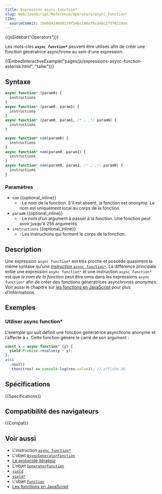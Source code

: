```yaml
---
title: Expression async function*
slug: Web/JavaScript/Reference/Operators/async_function*
l10n:
  sourceCommit: 1be604140d8179f54bc180af6cd4bc27576219de
---
```


{{jsSidebar("Operators")}}

Les mots-clés **`async function*`** peuvent être utilisés afin de créer une fonction génératrice asynchrone au sein d'une expression.

{{EmbedInteractiveExample("pages/js/expressions-async-function-asterisk.html", "taller")}}

## Syntaxe

```js
async function* (param0) {
  instructions
}
async function* (param0, param1) {
  instructions
}
async function* (param0, param1, /* … ,*/ paramN) {
  instructions
}

async function* nom(param0) {
  instructions
}
async function* nom(param0, param1) {
  instructions
}
async function* nom(param0, param1, /* … ,*/ paramN) {
  instructions
}
```

### Paramètres

- `nom` {{optional_inline}}
  - : Le nom de la fonction. S'il est absent, la fonction est _anonyme_. Le nom est uniquement local au corps de la fonction.
- `paramN` {{optional_inline}}
  - : Le nom d'un argument à passer à la fonction. Une fonction peut avoir jusqu'à 255 arguments.
- `instructions` {{optional_inline}}
  - : Les instructions qui forment le corps de la fonction.

## Description

Une expression `async function*` est très proche et possède quasiment la même syntaxe qu'une [instruction `async function*`](/fr/docs/Web/JavaScript/Reference/Statements/async_function*). La différence principale entre une expression `async function*` et une instruction `async function*` est que _le nom de la fonction_ peut être omis dans les expressions `async function*` afin de créer des fonctions génératrices asynchrones _anonymes_. Voir aussi le chapitre sur [les fonctions en JavaScript](/fr/docs/Web/JavaScript/Reference/Functions) pour plus d'informations.

## Exemples

### Utiliser async function\*

L'exemple qui suit définit une fonction génératrice asynchrone anonyme et l'affecte à `x`. Cette fonction génère le carré de son argument&nbsp;:

```js
const x = async function* (y) {
  yield Promise.resolve(y * y);
};
x(6)
  .next()
  .then((res) => console.log(res.value)); // affiche 36
```

## Spécifications

{{Specifications}}

## Compatibilité des navigateurs

{{Compat}}

## Voir aussi

- L'instruction [`async function*`](/fr/docs/Web/JavaScript/Reference/Statements/async_function*)
- L'objet [`AsyncGeneratorFunction`](/fr/docs/Web/JavaScript/Reference/Global_Objects/AsyncGeneratorFunction)
- [Le protocole itérateur](/fr/docs/Web/JavaScript/Reference/Iteration_protocols)
- L'objet [`GeneratorFunction`](/fr/docs/Web/JavaScript/Reference/Global_Objects/GeneratorFunction)
- [`yield`](/fr/docs/Web/JavaScript/Reference/Operators/yield)
- [`yield*`](/fr/docs/Web/JavaScript/Reference/Operators/yield*)
- L'objet [`Function`](/fr/docs/Web/JavaScript/Reference/Global_Objects/Function)
- [Les fonctions en JavaScript](/fr/docs/Web/JavaScript/Reference/Functions)
